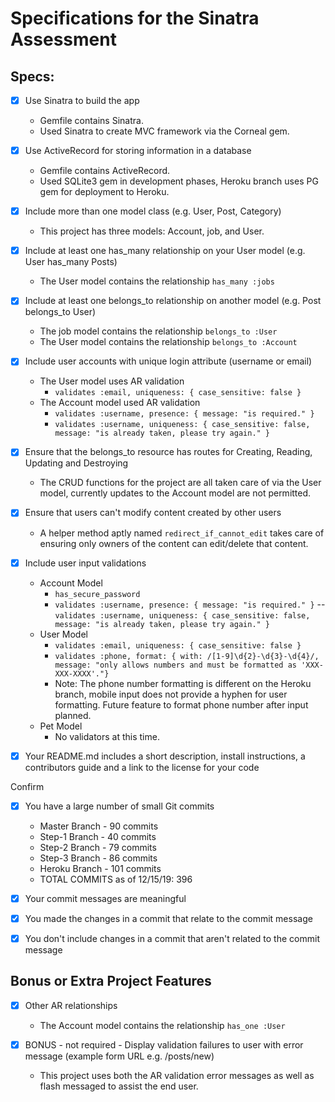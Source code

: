 # Specifications for the Sinatra Assessment

## Specs:

- [x] Use Sinatra to build the app

  - Gemfile contains Sinatra.
  - Used Sinatra to create MVC framework via the Corneal gem.

- [x] Use ActiveRecord for storing information in a database

  - Gemfile contains ActiveRecord.
  - Used SQLite3 gem in development phases, Heroku branch uses PG gem for deployment to Heroku.

- [x] Include more than one model class (e.g. User, Post, Category)

  - This project has three models: Account, job, and User.

- [x] Include at least one has_many relationship on your User model (e.g. User has_many Posts)

  - The User model contains the relationship `has_many :jobs`

- [x] Include at least one belongs_to relationship on another model (e.g. Post belongs_to User)

  - The job model contains the relationship `belongs_to :User`
  - The User model contains the relationship `belongs_to :Account`

- [x] Include user accounts with unique login attribute (username or email)

  - The User model uses AR validation 
    - `validates :email, uniqueness: { case_sensitive: false }`
  - The Account model used AR validation 
    - `validates :username, presence: { message: "is required." }`
    - `validates :username, uniqueness: { case_sensitive: false, message: "is already taken, please try again." }`

- [x] Ensure that the belongs_to resource has routes for Creating, Reading, Updating and Destroying

  - The CRUD functions for the project are all taken care of via the User model, currently updates to the Account model are not permitted.

- [x] Ensure that users can't modify content created by other users

  - A helper method aptly named `redirect_if_cannot_edit` takes care of ensuring only owners of the content can edit/delete that content.

- [x] Include user input validations

  - Account Model
    - `has_secure_password`
    - `validates :username, presence: { message: "is required." }`
    -- `validates :username, uniqueness: { case_sensitive: false, message: "is already taken, please try again." }`
  - User Model
    - `validates :email, uniqueness: { case_sensitive: false }`
    - `validates :phone, format: { with: /[1-9]\d{2}-\d{3}-\d{4}/, message: "only allows numbers and must be formatted as 'XXX-XXX-XXXX'."}`
    - Note: The phone number formatting is different on the Heroku branch, mobile input does not provide a hyphen for user formatting. Future feature to format phone number after input planned.
  - Pet Model
    - No validators at this time.

- [x] Your README.md includes a short description, install instructions, a contributors guide and a link to the license for your code

Confirm
- [x] You have a large number of small Git commits
  - Master Branch - 90 commits
  - Step-1 Branch - 40 commits
  - Step-2 Branch - 79 commits
  - Step-3 Branch - 86 commits
  - Heroku Branch - 101 commits
  - TOTAL COMMITS as of 12/15/19: 396

- [x] Your commit messages are meaningful
- [x] You made the changes in a commit that relate to the commit message
- [x] You don't include changes in a commit that aren't related to the commit message

## Bonus or Extra Project Features

- [x] Other AR relationships

  - The Account model contains the relationship `has_one :User`

- [x] BONUS - not required - Display validation failures to user with error message (example form URL e.g. /posts/new)

  - This project uses both the AR validation error messages as well as flash messaged to assist the end user.
